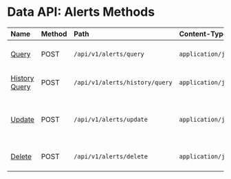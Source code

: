 # Data API: Alerts Methods

| **Name** | **Method** | **Path** | **Content-Type** | **Description** |
|:---|:---|:---|:---|:---|
| [Query](query.md) | POST | `/api/v1/alerts/query` | `application/json` | Retrieve open alerts for specified filters. |
| [History Query](history-query.md) | POST | `/api/v1/alerts/history/query` | `application/json` | Retrieve closed alerts for specified filters. |
| [Update](update.md) | POST | `/api/v1/alerts/update` | `application/json` | Change acknowledgement status of the specified open alerts. |
| [Delete](delete.md) | POST | `/api/v1/alerts/delete` | `application/json` | Delete specified alerts by id from the memory store. |
